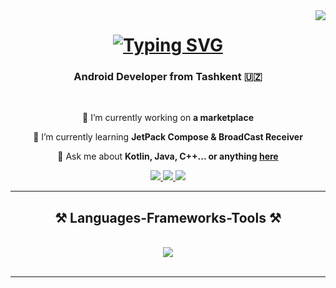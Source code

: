 <img align="right" src="https://visitor-badge.laobi.icu/badge?page_id=Aziz-boy.Aziz-boy" />

<h1 align="center">
    <a href="https://git.io/typing-svg"><img src="https://readme-typing-svg.demolab.com?font=Fira+Code&pause=1000&width=435&lines=Hi+There!+%F0%9F%91%8B+I'm+Javohir+Oromov!" alt="Typing SVG" /></a>
</h1>

<h3 align="center">Android Developer from Tashkent 🇺🇿</h3>

<br/>

<div align="center">
 
 🔭 I’m currently working on **a marketplace** 
 
 🌱 I’m currently learning **JetPack Compose & BroadCast Receiver**

💬 Ask me about **Kotlin, Java, C++... or anything [here](https://github.com/JavohirOromov/)**

 </div>
 
<div align="center"> 
 <a href="mailto:oromovjavoxir@gmail.com">
    <img src="https://img.shields.io/badge/Gmail-333333?style=for-the-badge&logo=gmail&logoColor=red" />
</a>

<a href="https://www.linkedin.com/in/javohir-oromov-812aab317/" target="_blank">
    <img src="https://img.shields.io/badge/LinkedIn-0077B5?style=for-the-badge&logo=linkedin&logoColor=white" target="_blank" />
</a>



  <a href="https://t.me/Javohir_Oromov" target="_blank">
     <img src="https://img.shields.io/badge/Portfolio-FF5722?style=for-the-badge&logo=todoist&logoColor=white" target="_blank" /> <!-- sqlite, safari, google-chrome are other good icon options -->
  </a>
</div>

 <hr/>
 
<h2 align="center">⚒️ Languages-Frameworks-Tools ⚒️</h2>
<br/>
<div align="center">
   <img src="https://skillicons.dev/icons?i=androidstudio,kotlin,java,gradle,flutter,dart,firebase,sqlite,figma,git,github,vscode,docker,linux,postman,materialui,cpp,cs,c,docker,linkedin,gmail,gitlab,go,graphql,instagram,ai,kafka,kubernets" />
</div>

<br/>
<hr/>
